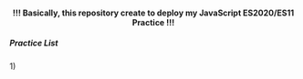 <h4 align="center"> !!! Basically, this repository create to deploy my JavaScript ES2020/ES11 Practice !!! </h4>

<h5>Practice List</h5>

<p> 1) </p>
